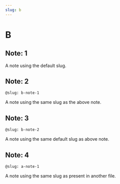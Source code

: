 ```yaml
---
slug: b
---
```


# B

## Note: 1

A note using the default slug.

## Note: 2

`@slug: b-note-1`

A note using the same slug as the above note.

## Note: 3

`@slug: b-note-2`

A note using the same default slug as above note.

## Note: 4

`@slug: a-note-1`

A note using the same slug as present in another file.
